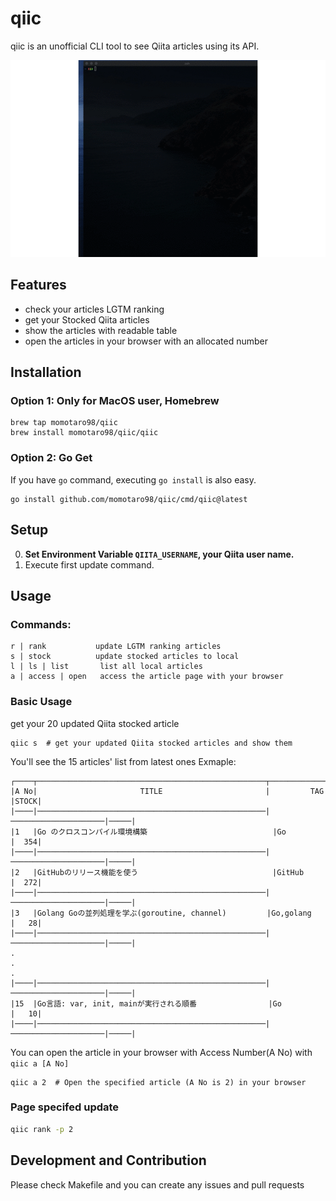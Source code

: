 # qiic

qiic is an unofficial CLI tool to see Qiita articles using its API.

![qiic_demo](https://github.com/momotaro98/my-project-images/blob/master/qiic/demo.gif)

## Features

* check your articles LGTM ranking
* get your Stocked Qiita articles
* show the articles with readable table
* open the articles in your browser with an allocated number

## Installation

### Option 1: Only for MacOS user, Homebrew

```
brew tap momotaro98/qiic
brew install momotaro98/qiic/qiic
```

### Option 2: Go Get

If you have `go` command, executing `go install` is also easy.

```
go install github.com/momotaro98/qiic/cmd/qiic@latest
```

## Setup

0. **Set Environment Variable `QIITA_USERNAME`, your Qiita user name.**
0. Execute first update command.

## Usage

### Commands:

```
r | rank           update LGTM ranking articles
s | stock          update stocked articles to local
l | ls | list       list all local articles
a | access | open   access the article page with your browser
```

### Basic Usage

get your 20 updated Qiita stocked article

```
qiic s  # get your updated Qiita stocked articles and show them
```

You'll see the 15 articles' list from latest ones
Exmaple:

```
┌────┬───────────────────────────────────────────────────┬─────────────────────┬─────┐
|A No|                       TITLE                       |         TAG         |STOCK|
|────|───────────────────────────────────────────────────|─────────────────────|─────|
|1   |Go のクロスコンパイル環境構築                            |Go                   |  354|
|────|───────────────────────────────────────────────────|─────────────────────|─────|
|2   |GitHubのリリース機能を使う                              |GitHub               |  272|
|────|───────────────────────────────────────────────────|─────────────────────|─────|
|3   |Golang Goの並列処理を学ぶ(goroutine, channel)         |Go,golang            |   28|
|────|───────────────────────────────────────────────────|─────────────────────|─────|
.
.
.
|────|───────────────────────────────────────────────────|─────────────────────|─────|
|15  |Go言語: var, init, mainが実行される順番                |Go                   |   10|
|────|───────────────────────────────────────────────────|─────────────────────|─────|
```

You can open the article in your browser with Access Number(A No)
with `qiic a [A No]`

```
qiic a 2  # Open the specified article (A No is 2) in your browser
```

### Page specifed update

```bash
qiic rank -p 2
```

## Development and Contribution

Please check Makefile and you can create any issues and pull requests
